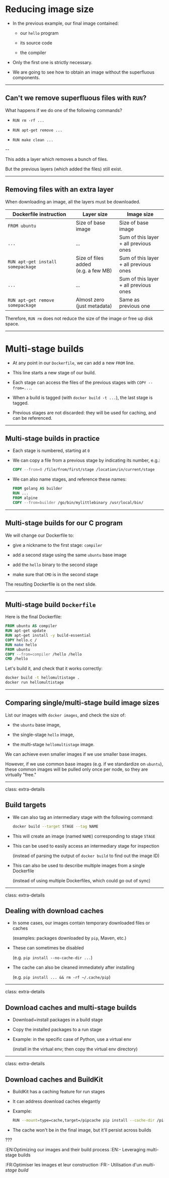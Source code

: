 # Reducing image size

* In the previous example, our final image contained:

  * our `hello` program

  * its source code

  * the compiler

* Only the first one is strictly necessary.

* We are going to see how to obtain an image without the superfluous components.

---

## Can't we remove superfluous files with `RUN`?

What happens if we do one of the following commands?

- `RUN rm -rf ...`

- `RUN apt-get remove ...`

- `RUN make clean ...`

--

This adds a layer which removes a bunch of files.

But the previous layers (which added the files) still exist.

---

## Removing files with an extra layer

When downloading an image, all the layers must be downloaded.

| Dockerfile instruction | Layer size | Image size |
| ---------------------- | ---------- | ---------- |
| `FROM ubuntu` | Size of base image | Size of base image |
| `...` | ... | Sum of this layer <br/>+ all previous ones |
| `RUN apt-get install somepackage` | Size of files added <br/>(e.g. a few MB) | Sum of this layer <br/>+ all previous ones |
| `...` | ... | Sum of this layer <br/>+ all previous ones |
| `RUN apt-get remove somepackage` | Almost zero <br/>(just metadata) | Same as previous one |

Therefore, `RUN rm` does not reduce the size of the image or free up disk space.

---

# Multi-stage builds

* At any point in our `Dockerfile`, we can add a new `FROM` line.

* This line starts a new stage of our build.

* Each stage can access the files of the previous stages with `COPY --from=...`.

* When a build is tagged (with `docker build -t ...`), the last stage is tagged.

* Previous stages are not discarded: they will be used for caching, and can be referenced.

---

## Multi-stage builds in practice

* Each stage is numbered, starting at `0`

* We can copy a file from a previous stage by indicating its number, e.g.:

  ```dockerfile
  COPY --from=0 /file/from/first/stage /location/in/current/stage
  ```

* We can also name stages, and reference these names:

  ```dockerfile
  FROM golang AS builder
  RUN ...
  FROM alpine
  COPY --from=builder /go/bin/mylittlebinary /usr/local/bin/
  ```

---

## Multi-stage builds for our C program

We will change our Dockerfile to:

* give a nickname to the first stage: `compiler`

* add a second stage using the same `ubuntu` base image

* add the `hello` binary to the second stage

* make sure that `CMD` is in the second stage 

The resulting Dockerfile is on the next slide.

---

## Multi-stage build `Dockerfile`

Here is the final Dockerfile:

```dockerfile
FROM ubuntu AS compiler
RUN apt-get update
RUN apt-get install -y build-essential
COPY hello.c /
RUN make hello
FROM ubuntu
COPY --from=compiler /hello /hello
CMD /hello
```

Let's build it, and check that it works correctly:

```bash
docker build -t hellomultistage .
docker run hellomultistage
```

---

## Comparing single/multi-stage build image sizes

List our images with `docker images`, and check the size of:

- the `ubuntu` base image,

- the single-stage `hello` image,

- the multi-stage `hellomultistage` image.

We can achieve even smaller images if we use smaller base images.

However, if we use common base images (e.g. if we standardize on `ubuntu`),
these common images will be pulled only once per node, so they are
virtually "free."

---

class: extra-details

## Build targets

* We can also tag an intermediary stage with the following command:
  ```bash
  docker build --target STAGE --tag NAME
  ```

* This will create an image (named `NAME`) corresponding to stage `STAGE`

* This can be used to easily access an intermediary stage for inspection

  (instead of parsing the output of `docker build` to find out the image ID)

* This can also be used to describe multiple images from a single Dockerfile

  (instead of using multiple Dockerfiles, which could go out of sync)

---

class: extra-details

## Dealing with download caches

* In some cases, our images contain temporary downloaded files or caches

  (examples: packages downloaded by `pip`, Maven, etc.)

* These can sometimes be disabled

  (e.g. `pip install --no-cache-dir ...`)

* The cache can also be cleaned immediately after installing

  (e.g. `pip install ... && rm -rf ~/.cache/pip`)

---

class: extra-details

## Download caches and multi-stage builds

* Download+install packages in a build stage

* Copy the installed packages to a run stage

* Example: in the specific case of Python, use a virtual env

  (install in the virtual env; then copy the virtual env directory)

---

class: extra-details

## Download caches and BuildKit

* BuildKit has a caching feature for run stages

* It can address download caches elegantly

* Example:
  ```bash
  RUN --mount=type=cache,target=/pipcache pip install --cache-dir /pipcache ...
  ```

* The cache won't be in the final image, but it'll persist across builds

???

:EN:Optimizing our images and their build process
:EN:- Leveraging multi-stage builds

:FR:Optimiser les images et leur construction
:FR:- Utilisation d'un *multi-stage build*
